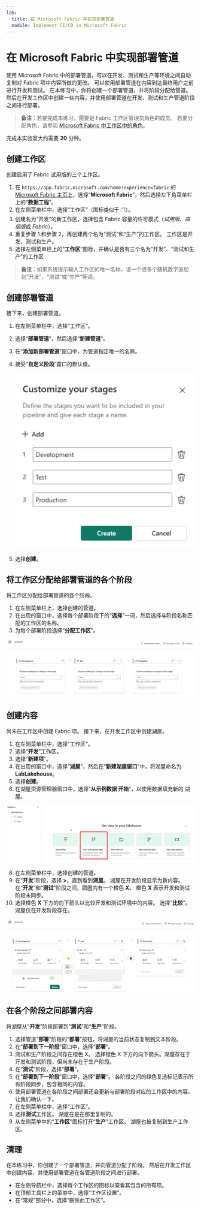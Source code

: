 ```yaml
---
lab:
  title: 在 Microsoft Fabric 中实现部署管道
  module: Implement CI/CD in Microsoft Fabric
---
```


# 在 Microsoft Fabric 中实现部署管道

使用 Microsoft Fabric 中的部署管道，可以在开发、测试和生产等环境之间自动复制对 Fabric 项中内容所做的更改。 可以使用部署管道在内容到达最终用户之前进行开发和测试。 在本练习中，你将创建一个部署管道，并将阶段分配给管道。 然后在开发工作区中创建一些内容，并使用部署管道在开发、测试和生产管道阶段之间进行部署。

> **备注**：若要完成本练习，需要是 Fabric 工作区管理员角色的成员。 若要分配角色，请参阅 [Microsoft Fabric 中工作区中的角色](https://learn.microsoft.com/en-us/fabric/get-started/roles-workspaces)。

完成本实验室大约需要 **20** 分钟。

## 创建工作区

创建启用了 Fabric 试用版的三个工作区。

1. 在 `https://app.fabric.microsoft.com/home?experience=fabric` 的[Microsoft Fabric 主页上](https://app.fabric.microsoft.com/home?experience=fabric)，选择“**Microsoft Fabric**”，然后选择左下角菜单栏上的“**数据工程**”。
2. 在左侧菜单栏中，选择“工作区”（图标类似于 &#128455;）。
3. 创建名为“开发”的新工作区，选择包含 Fabric 容量的许可模式（*试用版*、*高级版*或 *Fabric*）。
4. 重复步骤 1 和步骤 2，再创建两个名为“测试”和“生产”的工作区。 工作区是开发、测试和生产。
5. 选择左侧菜单栏上的“**工作区**”图标，并确认是否有三个名为“开发”、“测试和生产”的工作区

> **备注**：如果系统提示输入工作区的唯一名称，请一个或多个随机数字追加到“开发”、“测试”或“生产”等词。

## 创建部署管道

接下来，创建部署管道。

1. 在左侧菜单栏中，选择“工作区”。
2. 选择“**部署管道**”，然后选择“**新建管道**”。
3. 在“**添加新部署管道**”窗口中，为管道指定唯一的名称。
4. 接受“**自定义阶段**”窗口的默认值。  

   ![管道阶段的屏幕截图。](./Images/customize-stages.png)

5. 选择**创建**。

## 将工作区分配给部署管道的各个阶段

将工作区分配给部署管道的各个阶段。

1. 在左侧菜单栏上，选择创建的管道。 
2. 在出现的窗口中，选择每个部署阶段下的“**选择**”一词，然后选择与阶段名称匹配的工作区的名称。
3. 为每个部署阶段选择“**分配工作区**”。

  ![部署管道的屏幕截图。](./Images/deployment-pipeline.png)

## 创建内容

尚未在工作区中创建 Fabric 项。 接下来，在开发工作区中创建湖屋。

1. 在左侧菜单栏中，选择“工作区”。
2. 选择“**开发**”工作区。
3. 选择“**新建项**”。
4. 在出现的窗口中，选择“**湖屋**”，然后在“**新建湖屋窗口**”中，将湖屋命名为 **LabLakehouse**。
5. 选择**创建**。
6. 在湖屋资源管理器窗口中，选择“**从示例数据 开始**”，以使用数据填充新的 湖屋。

  ![湖屋资源管理器的屏幕截图。](./Images/lakehouse-explorer.png)

8. 在左侧菜单栏中，选择创建的管道。
9. 在“**开发**”阶段，选择 **>**，直到看到**湖屋**。 湖屋在开发阶段显示为新内容。 在“**开发**”和“**测试**”阶段之间，圆圈内有一个橙色 **X**。 橙色 **X** 表示开发和测试阶段未同步。
10. 选择橙色 **X** 下方的向下箭头以比较开发和测试环境中的内容。 选择“**比较**”。湖屋仅在开发阶段存在。  

  ![部署管道的屏幕截图，其中显示各阶段之间的内容不匹配。](./Images/lab-pipeline-compare.png)

## 在各个阶段之间部署内容

将湖屋从“**开发**”阶段部署到“**测试**”和“**生产**”阶段。
1. 选择管道“**部署**”阶段的“**部署**”按钮，将湖屋的当前状态复制到文本阶段。 
2. 在“**部署到下一阶段**”窗口中，选择“**部署**”。
3. 测试和生产阶段之间存在橙色 X。 选择橙色 X 下方的向下箭头。湖屋存在于开发和测试阶段，但尚未存在于生产阶段。
4. 在“**测试**”阶段，选择“**部署**”。
5. 在“**部署到下一阶段**”窗口中，选择“**部署**”。 各阶段之间的绿色复选标记表示所有阶段同步，包含相同的内容。
6. 使用部署管道在各阶段之间部署还会更新与部署阶段对应的工作区中的内容。 让我们确认一下。
7. 在左侧菜单栏中，选择“工作区”。
8. 选择**测试**工作区。 湖屋在是在那里复制的。
9. 从左侧菜单中的“**工作区**”图标打开“**生产**”工作区。 湖屋也被复制到生产工作区。

## 清理

在本练习中，你创建了一个部署管道，并向管道分配了阶段。 然后在开发工作区中创建内容，并使用部署管道在各管道阶段之间进行部署。

- 在左侧导航栏中，选择每个工作区的图标以查看其包含的所有项。
- 在顶部工具栏上的菜单中，选择“工作区设置”。
- 在“常规”部分中，选择“删除此工作区”。
